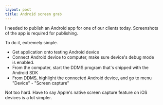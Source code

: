 ```yaml
---
layout: post
title: Android screen grab
---
```

I needed to publish an Android app for one of our clients today. Screenshots of the app is required for publishing.

To do it, extremely simple. 

* Get application onto testing Android device
* Connect Android device to computer, make sure device's debug mode is enabled.
* From the computer, start the DDMS program that's shipped with the Android SDK
* From DDMS, highlight the connected Android device, and go to menu "Device" - "Screen capture"

Not too hard. Have to say Apple's native screen capture feature on iOS devices is a lot simpler.